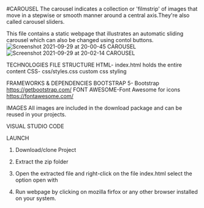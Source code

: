 
#CAROUSEL
The carousel indicates a collection or 'filmstrip' of images that move in a stepwise or smooth manner around a central axis.They're also called carousel sliders.

This file contains a static webpage that illustrates an automatic sliding carousel which can also be changed using contol buttons.
![Screenshot 2021-09-29 at 20-00-45 CAROUSEL](https://user-images.githubusercontent.com/59982887/135337075-6d6f83bc-cb8b-449c-ba14-25338929275e.png)
![Screenshot 2021-09-29 at 20-02-14 CAROUSEL](https://user-images.githubusercontent.com/59982887/135337083-d359f706-4d94-4509-9bc9-d6d0bf8a4ec4.png)

TECHNOLOGIES 
FILE STRUCTURE
HTML- index.html holds the entire content
CSS- css/styles.css custom css styling

FRAMEWORKS & DEPENDENCIES
BOOTSTRAP 5- Bootstrap https://getbootstrap.com/
FONT AWESOME-Font Awesome for icons https://fontawesome.com/


IMAGES
All images are included in the download package and can be reused in your projects. 


VISUAL STUDIO CODE

LAUNCH
1. Download/clone Project

2. Extract the zip folder

3. Open the extracted file and right-click on the file index.html select the option open with

4. Run webpage by clicking on mozilla firfox or any other browser installed on your system.




